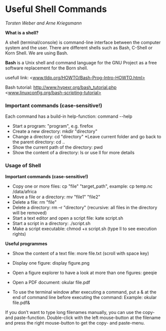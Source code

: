 # Useful Shell Commands
*Torsten Weber and Arne Kriegsmann*

**What is a shell?**

A shell (terminal/console) is command-line interface between the computer system
and the user. There are different shells such as Bash, C-Shell or Korn Shell.
We are using Bash.

**Bash** is a Unix shell and command language for the GNU Project as a free software replacement for the Born shell.

usefull link:
<www.tldp.org/HOWTO/Bash-Prog-Intro-HOWTO.html>

Bash tutorial:
http://www.hypexr.org/bash_tutorial.php
<www.linuxconfig.org/bash-scripting-tutorial>

### Important commands (case-sensitive!)
Each command has a build-in help-function: command --help

* Start a program:
  "program", e.g. firefox
* Create a new directory:
  mkdir "directory"
* Change a directory:
  cd "directory"
*Leave current folder and go back to the parent directory:
   cd ..
* Show the current path of the directory:
  pwd
* Show the content of a directory:
  ls or use ll for more details

### Usage of Shell
**Important commands (case-sensitive!)**

* Copy one or more files:
  cp "file" "target_path", example: cp temp.nc /data/africa
* Move a file or a directory:
  mv "file1" "file2"
* Delete a file:
  rm "file"
* Delete a directory:
  rm –r "directory"   (recursive: all files in the directory will be removed)
* Start a text editor and open a script file:
  kate script.sh
* Start a script in a directory:
  ./script.sh
* Make a script executable:
  chmod +x script.sh   (type ll to see execution rights)

**Useful programmes**
* Show the content of a text file:
  more file.txt (scroll with space key)

* Display one figure:
	 display figure.png
* Open a figure explorer to have a look at more than one figures:
      geeqie
* Open a PDF document:
  okular file.pdf
* To use the terminal window after executing a command, put a & at the end of
command line before executing the command:
	Example: okular file.pdf&

If you don’t want to type long filenames manually, you can use the copy- and paste-function. Double-click with the left mouse-button at the filename and press the right mouse-button to get the copy- and paste-menu.
